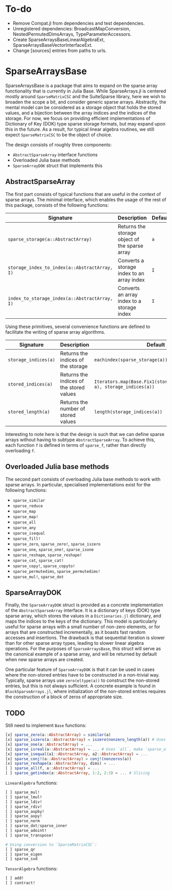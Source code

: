 # To-do

- Remove Compat.jl from dependencies and test dependencies.
- Unregistered dependencies: BroadcastMapConversion, NestedPermutedDimsArrays, TypeParameterAccessors.
- Create SparseArraysBaseLinearAlgebraExt, SparseArraysBaseVectorInterfaceExt.
- Change [sources] entries from paths to urls.

# SparseArraysBase

SparseArraysBase is a package that aims to expand on the sparse array functionality that is currently in Julia Base.
While SparseArrays.jl is centered mostly around `SparseMatrixCSC` and the SuiteSparse library, here we wish to broaden the scope a bit, and consider generic sparse arrays.
Abstractly, the mental model can be considered as a storage object that holds the stored values, and a bijection between the array indices and the indices of the storage.
For now, we focus on providing efficient implementations of Dictionary of Key (DOK) type sparse storage formats, but may expand upon this in the future.
As a result, for typical linear algebra routines, we still expect `SparseMatrixCSC` to be the object of choice.

The design consists of roughly three components:
- `AbstractSparseArray` interface functions
- Overloaded Julia base methods
- `SparseArrayDOK` struct that implements this

## AbstractSparseArray

The first part consists of typical functions that are useful in the context of sparse arrays.
The minimal interface, which enables the usage of the rest of this package, consists of the following functions:

| Signature | Description | Default |
|-----------|-------------|---------|
| `sparse_storage(a::AbstractArray)` | Returns the storage object of the sparse array | `a` |
| `storage_index_to_index(a::AbstractArray, I)` | Converts a storage index to an array index | `I` |
| `index_to_storage_index(a::AbstractArray, I)` | Converts an array index to a storage index | `I` |

Using these primitives, several convenience functions are defined to facilitate the writing of sparse array algorithms.

| Signature | Description | Default |
|-----------|-------------|---------|
| `storage_indices(a)` | Returns the indices of the storage | `eachindex(sparse_storage(a))` |
| `stored_indices(a)` | Returns the indices of the stored values | `Iterators.map(Base.Fix1(storage_index_to_index, a), storage_indices(a))` |
| `stored_length(a)` | Returns the number of stored values | `length(storage_indices(a))` |

<!-- TODO: `getindex!`, `increaseindex!`, `sparse_map`, expose "zero" functionality?  -->

Interesting to note here is that the design is such that we can define sparse arrays without having to subtype `AbstractSparseArray`.
To achieve this, each function `f` is defined in terms of `sparse_f`, rather than directly overloading `f`.
<!--
TODO:
In order to opt-in to the sparse array functionality, one needs to dispatch the functions through `sparse_f` instead of `f`.
For convenience, you can automatically dispatch all functions through `sparse_f` by using the following macro:

```julia
@abstractsparsearray MySparseArrayType
```
-->

## Overloaded Julia base methods

The second part consists of overloading Julia base methods to work with sparse arrays.
In particular, specialised implementations exist for the following functions:

- `sparse_similar`
- `sparse_reduce`
- `sparse_map`
- `sparse_map!`
- `sparse_all`
- `sparse_any`
- `sparse_isequal`
- `sparse_fill!`
- `sparse_zero`, `sparse_zero!`, `sparse_iszero`
- `sparse_one`, `sparse_one!`, `sparse_isone`
- `sparse_reshape`, `sparse_reshape!`
- `sparse_cat`, `sparse_cat!`
- `sparse_copy!`, `sparse_copyto!`
- `sparse_permutedims`, `sparse_permutedims!`
- `sparse_mul!`, `sparse_dot`

## SparseArrayDOK

Finally, the `SparseArrayDOK` struct is provided as a concrete implementation of the `AbstractSparseArray` interface.
It is a dictionary of keys (DOK) type sparse array, which stores the values in a `Dictionaries.jl` dictionary, and maps the indices to the keys of the dictionary.
This model is particularly useful for sparse arrays with a small number of non-zero elements, or for arrays that are constructed incrementally, as it boasts fast random accesses and insertions.
The drawback is that sequential iteration is slower than for other sparse array types, leading to slower linear algebra operations.
For the purposes of `SparseArraysBase`, this struct will serve as the canonical example of a sparse array, and will be returned by default when new sparse arrays are created.

One particular feature of `SparseArrayDOK` is that it can be used in cases where the non-stored entries have to be constructed in a non-trivial way.
Typically, sparse arrays use `zero(eltype(a))` to construct the non-stored entries, but this is not always sufficient.
A concrete example is found in `BlockSparseArrays.jl`, where initialization of the non-stored entries requires the construction of a block of zeros of appropriate size.

<!-- TODO: update TODOs -->

## TODO
Still need to implement `Base` functions:
```julia
[x] sparse_zero(a::AbstractArray) = similar(a)
[x] sparse_iszero(a::AbstractArray) = iszero(nonzero_length(a)) # Uses `all`, make `sparse_all`?
[x] sparse_one(a::AbstractArray) = ...
[x] sparse_isreal(a::AbstractArray) = ... # Uses `all`, make `sparse_all`?
[x] sparse_isequal(a1::AbstractArray, a2::AbstractArray) = ...
[x] sparse_conj!(a::AbstractArray) = conj!(nonzeros(a))
[x] sparse_reshape(a::AbstractArray, dims) = ...
[ ] sparse_all(f, a::AbstractArray) = ...
[ ] sparse_getindex(a::AbstractArray, 1:2, 2:3) = ... # Slicing
```
`LinearAlgebra` functions:
```julia
[ ] sparse_mul!
[ ] sparse_lmul!
[ ] sparse_ldiv!
[ ] sparse_rdiv!
[ ] sparse_axpby!
[ ] sparse_axpy!
[ ] sparse_norm
[ ] sparse_dot/sparse_inner
[ ] sparse_adoint!
[ ] sparse_transpose!

# Using conversion to `SparseMatrixCSC`:
[ ] sparse_qr
[ ] sparse_eigen
[ ] sparse_svd
```
`TensorAlgebra` functions:
```julia
[ ] add!
[ ] contract!
```
